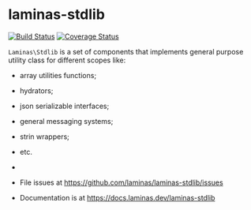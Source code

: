 # laminas-stdlib

[![Build Status](https://travis-ci.org/laminas/laminas-stdlib.svg?branch=master)](https://travis-ci.org/laminas/laminas-stdlib)
[![Coverage Status](https://coveralls.io/repos/laminas/laminas-stdlib/badge.svg?branch=master)](https://coveralls.io/r/laminas/laminas-stdlib?branch=master)

`Laminas\Stdlib` is a set of components that implements general purpose utility
class for different scopes like:

- array utilities functions;
- hydrators;
- json serializable interfaces;
- general messaging systems;
- strin wrappers;
- etc.

-
- File issues at https://github.com/laminas/laminas-stdlib/issues
- Documentation is at https://docs.laminas.dev/laminas-stdlib
